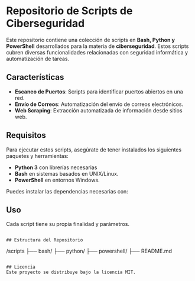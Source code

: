 # Repositorio de Scripts de Ciberseguridad

Este repositorio contiene una colección de scripts en **Bash, Python y PowerShell** desarrollados para la materia de **ciberseguridad**. Estos scripts cubren diversas funcionalidades relacionadas con seguridad informática y automatización de tareas.

## Características
- **Escaneo de Puertos**: Scripts para identificar puertos abiertos en una red.
- **Envío de Correos**: Automatización del envío de correos electrónicos.
- **Web Scraping**: Extracción automatizada de información desde sitios web.

## Requisitos
Para ejecutar estos scripts, asegúrate de tener instalados los siguientes paquetes y herramientas:
- **Python 3** con librerías necesarias 
- **Bash** en sistemas basados en UNIX/Linux.
- **PowerShell** en entornos Windows.

Puedes instalar las dependencias necesarias con:

## Uso
Cada script tiene su propia finalidad y parámetros. 
```

## Estructura del Repositorio
```
/scripts
  ├── bash/
  ├── python/
  ├── powershell/
  ├── README.md
```

## Licencia
Este proyecto se distribuye bajo la licencia MIT.

